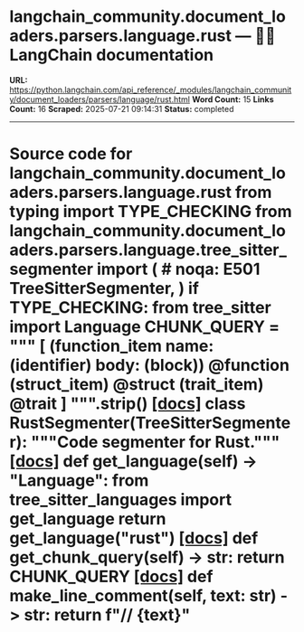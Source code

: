 # langchain_community.document_loaders.parsers.language.rust — 🦜🔗 LangChain  documentation

**URL:** https://python.langchain.com/api_reference/_modules/langchain_community/document_loaders/parsers/language/rust.html
**Word Count:** 15
**Links Count:** 16
**Scraped:** 2025-07-21 09:14:31
**Status:** completed

---

# Source code for langchain\_community.document\_loaders.parsers.language.rust               from typing import TYPE_CHECKING          from langchain_community.document_loaders.parsers.language.tree_sitter_segmenter import (  # noqa: E501         TreeSitterSegmenter,     )          if TYPE_CHECKING:         from tree_sitter import Language               CHUNK_QUERY = """         [             (function_item                 name: (identifier)                 body: (block)) @function             (struct_item) @struct             (trait_item) @trait         ]     """.strip()                              [[docs]](https://python.langchain.com/api_reference/community/document_loaders/langchain_community.document_loaders.parsers.language.rust.RustSegmenter.html#langchain_community.document_loaders.parsers.language.rust.RustSegmenter)     class RustSegmenter(TreeSitterSegmenter):         """Code segmenter for Rust."""                         [[docs]](https://python.langchain.com/api_reference/community/document_loaders/langchain_community.document_loaders.parsers.language.rust.RustSegmenter.html#langchain_community.document_loaders.parsers.language.rust.RustSegmenter.get_language)         def get_language(self) -> "Language":             from tree_sitter_languages import get_language                  return get_language("rust")                                        [[docs]](https://python.langchain.com/api_reference/community/document_loaders/langchain_community.document_loaders.parsers.language.rust.RustSegmenter.html#langchain_community.document_loaders.parsers.language.rust.RustSegmenter.get_chunk_query)         def get_chunk_query(self) -> str:             return CHUNK_QUERY                                        [[docs]](https://python.langchain.com/api_reference/community/document_loaders/langchain_community.document_loaders.parsers.language.rust.RustSegmenter.html#langchain_community.document_loaders.parsers.language.rust.RustSegmenter.make_line_comment)         def make_line_comment(self, text: str) -> str:             return f"// {text}"
